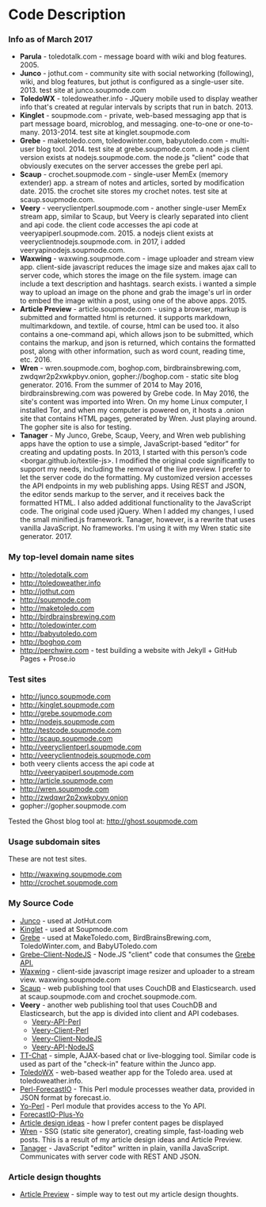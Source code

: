 # Code Description


### Info as of March 2017


* **Parula** - toledotalk.com - message board with wiki and blog features. 2005.
* **Junco** - jothut.com - community site with social networking (following), wiki, and blog features, but jothut is configured as a single-user site. 2013. test site at junco.soupmode.com
* **ToledoWX** - toledoweather.info - JQuery mobile used to display weather info that's created at regular intervals by scripts that run in batch. 2013.
* **Kinglet** - soupmode.com - private, web-based messaging app that is part message board, microblog, and messaging. one-to-one or one-to-many. 2013-2014. test site at kinglet.soupmode.com
* **Grebe** - maketoledo.com, toledowinter.com, babyutoledo.com - multi-user blog tool. 2014. test site at grebe.soupmode.com.  a node.js client version exists at nodejs.soupmode.com. the node.js "client" code that obviously executes on the server accesses the grebe perl api.
* **Scaup** - crochet.soupmode.com - single-user MemEx (memory extender) app. a stream of notes and articles, sorted by modification date. 2015. the crochet site stores my crochet notes. test site at scaup.soupmode.com. 
* **Veery** - veeryclientperl.soupmode.com - another single-user MemEx stream app, similar to Scaup, but Veery is clearly separated into client and api code. the client code accesses the api code at veeryapiperl.soupmode.com. 2015. a nodejs client exists at veeryclientnodejs.soupmode.com.  in 2017, i added veeryapinodejs.soupmode.com.
* **Waxwing** - waxwing.soupmode.com - image uploader and stream view app. client-side javascript reduces the image size and makes ajax call to server code, which stores the image on the file system. image can include a text description and hashtags. search exists. i wanted a simple way to upload an image on the phone and grab the image's url in order to embed the image within a post, using one of the above apps. 2015.
* **Article Preview** - article.soupmode.com - using a browser, markup is submitted and formatted html is returned. it supports markdown, multimarkdown, and textile. of course, html can be used too. it also contains a one-command api, which allows json to be submitted, which contains the markup, and json is returned, which contains the formatted post, along with other information, such as word count, reading time, etc. 2016.
* **Wren** - wren.soupmode.com, boghop.com, birdbrainsbrewing.com, zwdqwr2p2xwkpbyv.onion, gopher://boghop.com - static site blog generator. 2016. From the summer of 2014 to May 2016, birdbrainsbrewing.com was powered by Grebe code. In May 2016, the site's content was imported into Wren. On my home Linux computer, I installed Tor, and when my computer is powered on, it hosts a .onion site that contains HTML pages, generated by Wren. Just playing around. The gopher site is also for testing.
* **Tanager** - My Junco, Grebe, Scaup, Veery, and Wren web publishing apps have the option to use a simple, JavaScript-based “editor” for creating and updating posts. In 2013, I started with this person’s code <borgar.github.io/textile-js>. I modified the original code significantly to support my needs, including the removal of the live preview. I prefer to let the server code do the formatting. My customized version accesses the API endpoints in my web publishing apps. Using REST and JSON, the editor sends markup to the server, and it receives back the formatted HTML. I also added additional functionality to the JavaScript code. The original code used jQuery. When I added my changes, I used the small minified.js framework. Tanager, however, is a rewrite that uses vanilla JavaScript. No frameworks. I'm using it with my Wren static site generator. 2017.




### My top-level domain name sites

* http://toledotalk.com
* http://toledoweather.info
* http://jothut.com
* http://soupmode.com
* http://maketoledo.com
* http://birdbrainsbrewing.com
* http://toledowinter.com
* http://babyutoledo.com
* http://boghop.com
* http://perchwire.com - test building a website with Jekyll + GitHub Pages + Prose.io


### Test sites

* http://junco.soupmode.com
* http://kinglet.soupmode.com
* http://grebe.soupmode.com
* http://nodejs.soupmode.com
* http://testcode.soupmode.com
* http://scaup.soupmode.com
* http://veeryclientperl.soupmode.com
* http://veeryclientnodejs.soupmode.com
 * both veery clients access the api code at http://veeryapiperl.soupmode.com
* http://article.soupmode.com
* http://wren.soupmode.com
* http://zwdqwr2p2xwkpbyv.onion
* gopher://gopher.soupmode.com


Tested the Ghost blog tool at: http://ghost.soupmode.com


### Usage subdomain sites

These are not test sites.

* http://waxwing.soupmode.com
* http://crochet.soupmode.com 



### My Source Code

* [Junco](https://github.com/jrsawvel/Junco) - used at JotHut.com
* [Kinglet](https://github.com/jrsawvel/Kinglet) - used at Soupmode.com
* [Grebe](https://github.com/jrsawvel/Grebe) - used at MakeToledo.com,  BirdBrainsBrewing.com, ToledoWinter.com, and BabyUToledo.com
* [Grebe-Client-NodeJS](https://github.com/jrsawvel/Grebe-Client-NodeJS) - Node.JS "client" code that consumes the [Grebe API.](https://github.com/jrsawvel/Grebe/blob/master/docs/api.md)
* [Waxwing](https://github.com/jrsawvel/Waxwing) - client-side javascript image resizer and uploader to a stream view. waxwing.soupmode.com
* [Scaup](https://github.com/jrsawvel/Scaup) - web publishing tool that uses CouchDB and Elasticsearch. used at scaup.soupmode.com and crochet.soupmode.com.
* **Veery** - another web publishing tool that uses CouchDB and Elasticsearch, but the app is divided into client and API codebases.
  * [Veery-API-Perl](https://github.com/jrsawvel/Veery-API-Perl)
  * [Veery-Client-Perl](https://github.com/jrsawvel/Veery-Client-Perl)
  * [Veery-Client-NodeJS](https://github.com/jrsawvel/Veery-Client-NodeJS)
  * [Veery-API-NodeJS](https://github.com/jrsawvel/Veery-API-NodeJS)
* [TT-Chat](https://github.com/jrsawvel/TT-Chat) - simple, AJAX-based chat or live-blogging tool. Similar code is used as part of the "check-in" feature within the Junco app.
* [ToledoWX](https://github.com/jrsawvel/ToledoWX) - web-based weather app for the Toledo area. used at toledoweather.info.
* [Perl-ForecastIO](https://github.com/jrsawvel/Perl-ForecastIO) - This Perl module processes weather data, provided in JSON format by forecast.io.
* [Yo-Perl](https://github.com/jrsawvel/Yo-Perl) - Perl module that provides access to the Yo API.
 * [ForecastIO-Plus-Yo](https://github.com/jrsawvel/ForecastIO-Plus-Yo)
* [Article design ideas](https://github.com/jrsawvel/Article-Designs) - how I prefer content pages be  displayed
* [Wren](https://github.com/jrsawvel/Wren) - SSG (static site generator), creating simple, fast-loading web posts. This is a result of my article design ideas and Article Preview.
* [Tanager](https://github.com/jrsawvel/Tanager) - JavaScript "editor" written in plain, vanilla JavaScript. Communicates with server code with REST AND JSON. 


### Article design thoughts

* [Article Preview](https://github.com/jrsawvel/Article-Preview) - simple way to test out my article design thoughts.

